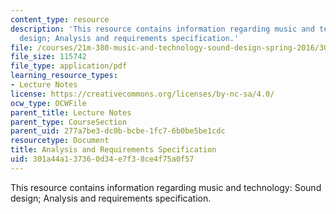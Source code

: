 ```yaml
---
content_type: resource
description: 'This resource contains information regarding music and technology: Sound
  design; Analysis and requirements specification.'
file: /courses/21m-380-music-and-technology-sound-design-spring-2016/301a44a137360d34e7f38ce4f75a0f57_MIT21M_380S16_Lec13.pdf
file_size: 115742
file_type: application/pdf
learning_resource_types:
- Lecture Notes
license: https://creativecommons.org/licenses/by-nc-sa/4.0/
ocw_type: OCWFile
parent_title: Lecture Notes
parent_type: CourseSection
parent_uid: 277a7be3-dc0b-bcbe-1fc7-6b0be5be1cdc
resourcetype: Document
title: Analysis and Requirements Specification
uid: 301a44a1-3736-0d34-e7f3-8ce4f75a0f57
---
```

This resource contains information regarding music and technology: Sound design; Analysis and requirements specification.